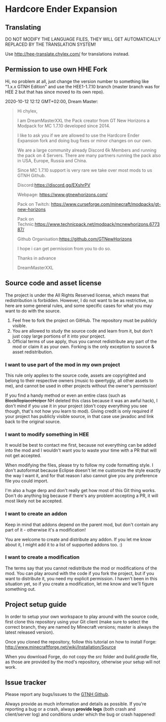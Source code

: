 Hardcore Ender Expansion
========================

## Translating

DO NOT MODIFY THE LANGUAGE FILES, THEY WILL GET AUTOMATICALLY REPLACED BY THE TRANSLATION SYSTEM!

Use http://hee-translate.chylex.com/ for translations instead.

## Permission to use own HHE Fork

Hi, no problem at all, just change the version number to something
like "1.x.x GTNH Edition" and use the HEE1-1.7.10 branch (master
branch was for HEE 2 but that has since moved to its own repo).

2020-10-12 12:12 GMT+02:00, Dream Master:
> Hi chylex,
>
>
>
>
>
> I am DreamMasterXXL the Pack creator from GT New Horizons a Modpack for MC
> 1.7.10 developed since 2014.
>
> I like to ask you if we are allowed to use the Hardcore Ender Expansion fork
> and doing bug fixes or minor changes on our own.
>
> We are a large community already Discord 6k Members and running the pack on
> 4 Servers. There are many partners running the pack also in USA, Europe,
> Russia and China.
>
> Since MC 1.7.10 support is very rare we take over most mods to us GTNH
> Github.
>
>
>
> Discord:https://discord.gg/EXshrPV
>
> Webpage: https://www.gtnewhorizons.com/
>
> Pack on
> Twitch: https://www.curseforge.com/minecraft/modpacks/gt-new-horizons
>
> Pack on Technic:https://www.technicpack.net/modpack/mcnewhorizons.677387/
>
> Github Organisation:https://github.com/GTNewHorizons
>
>
>
> I hope i can get permission from you to do so.
>
>
>
> Thanks in advance
>
> DreamMasterXXL

## Source code and asset license

The project is under the All Rights Reserved license, which means that redistribution is forbidden. However, I do not want to be as restrictive, so here are some general rules, and some specific cases for what you may want to do with the source.

1. Feel free to fork the project on GitHub. The repository must be publicly visible.
2. You are allowed to study the source code and learn from it, but don't just copy large portions of it into your project.
3. Official terms of use apply, thus you cannot redistribute any part of the mod or claim it as your own. Forking is the only exception to source & asset redistribution.

### I want to use part of the mod in my own project

This rule only applies to the source code, assets are copyrighted and belong to their respective owners (music to qwertygiy, all other assets to me), and cannot be used in other projects without the owner's permission!

If you find a handy method or even an entire class (such as ~~BlockReplaceHelper~~ NH deleted this class because it was an awful hack), I don't mind if you use it in your project (don't copy everything you see though, that's not how you learn to mod). Giving credit is only required if your project has publicly visible source, in that case use javadoc and link back to the original source.

### I want to modify something in HEE

It would be best to contact me first, because not everything can be added into the mod and I wouldn't want you to waste your time with a PR that will not get accepted.

When modifying the files, please try to follow my code formatting style. I don't autoformat because Eclipse doesn't let me customize the style exactly the way I want it, and for that reason I also cannot give you any preference file you could import.

I'm also a huge derp and don't really get how most of this Git thing works. Don't do anything big because if there's any problem accepting a PR, it will most likely not be accepted.

### I want to create an addon

Keep in mind that addons depend on the parent mod, but don't contain any part of it - otherwise it's a modification!

You are welcome to create and distribute any addon. If you let me know about it, I might add it to a list of supported addons too. :)

### I want to create a modification

The terms say that you cannot redistribute the mod or modifications of the mod. You can play around with the code if you fork the project, but if you want to distribute it, you need my explicit permission. I haven't been in this situation yet, so if you create a modification, let me know and we'll figure something out.

## Project setup guide

In order to setup your own workspace to play around with the source code, first clone this repository using your Git client (make sure to select the correct branch, they are named by Minecraft versions; master is always the latest released version).

Once you cloned the repository, follow this tutorial on how to install Forge: http://www.minecraftforge.net/wiki/Installation/Source

When you download Forge, do not copy the *src* folder and *build.gradle* file, as those are provided by the mod's repository, otherwise your setup will not work.

## Issue tracker

Please report any bugs/issues to the [GTNH Github](https://github.com/GTNewHorizons/GT-New-Horizons-Modpack/issues).

Always provide as much information and details as possible. If you're reporting a bug or a crash, always **provide logs** (both crash and client/server log) and conditions under which the bug or crash happened!
